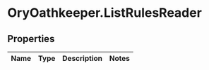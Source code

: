 # OryOathkeeper.ListRulesReader

## Properties
Name | Type | Description | Notes
------------ | ------------- | ------------- | -------------


